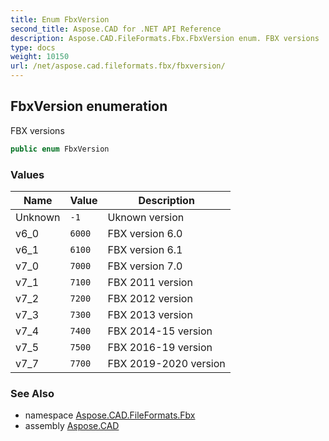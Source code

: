 ```yaml
---
title: Enum FbxVersion
second_title: Aspose.CAD for .NET API Reference
description: Aspose.CAD.FileFormats.Fbx.FbxVersion enum. FBX versions
type: docs
weight: 10150
url: /net/aspose.cad.fileformats.fbx/fbxversion/
---
```

## FbxVersion enumeration

FBX versions

```csharp
public enum FbxVersion
```

### Values

| Name | Value | Description |
| --- | --- | --- |
| Unknown | `-1` | Uknown version |
| v6_0 | `6000` | FBX version 6.0 |
| v6_1 | `6100` | FBX version 6.1 |
| v7_0 | `7000` | FBX version 7.0 |
| v7_1 | `7100` | FBX 2011 version |
| v7_2 | `7200` | FBX 2012 version |
| v7_3 | `7300` | FBX 2013 version |
| v7_4 | `7400` | FBX 2014-15 version |
| v7_5 | `7500` | FBX 2016-19 version |
| v7_7 | `7700` | FBX 2019-2020 version |

### See Also

* namespace [Aspose.CAD.FileFormats.Fbx](../../aspose.cad.fileformats.fbx/)
* assembly [Aspose.CAD](../../)


